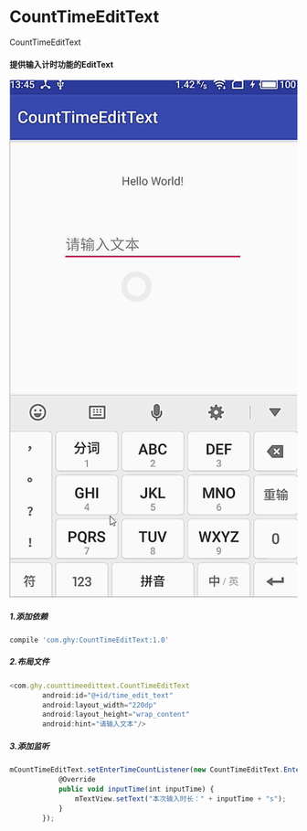 # CountTimeEditText
CountTimeEditText
#### 提供输入计时功能的EditText

![](https://github.com/breewf/CountTimeEditText/blob/master/app/src/main/java/com/ghy/timeedittext/gif/time_demo.gif?raw=true)


##### 1.添加依赖
```javascript
compile 'com.ghy:CountTimeEditText:1.0'
```

##### 2.布局文件
```javascript
<com.ghy.counttimeedittext.CountTimeEditText
        android:id="@+id/time_edit_text"
        android:layout_width="220dp"
        android:layout_height="wrap_content"
        android:hint="请输入文本"/>
```

##### 3.添加监听
```javascript
mCountTimeEditText.setEnterTimeCountListener(new CountTimeEditText.EnterTimeCountCallBack() {
            @Override
            public void inputTime(int inputTime) {
                mTextView.setText("本次输入时长：" + inputTime + "s");
            }
        });
```
